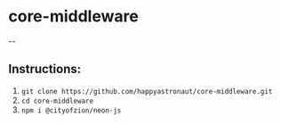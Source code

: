 # core-middleware
--
## Instructions:

1. `git clone https://github.com/happyastronaut/core-middleware.git`
2. `cd core-middleware`
3. `npm i @cityofzion/neon-js`
